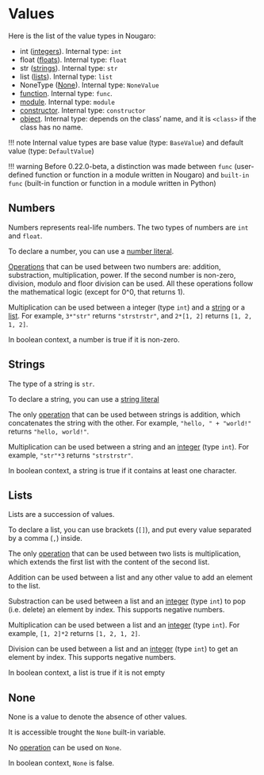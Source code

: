 # Values

Here is the list of the value types in Nougaro:

* int ([integers](#numbers)). Internal type: `int`
* float ([floats](#numbers)). Internal type: `float`
* str ([strings](#strings)). Internal type: `str`
* list ([lists](#lists)). Internal type: `list`
* NoneType ([None](#none)). Internal type: `NoneValue`
* [function](link-to-functions). Internal type: `func`.
* [module](link-to-modules). Internal type: `module`
* [constructor](link-to-objects). Internal type: `constructor`
* [object](link-to-objects). Internal type: depends on the class’ name, and it is `<class>` if the class has no name.

!!! note
    Internal value types are base value (type: `BaseValue`) and default value (type: `DefaultValue`)

!!! warning
    Before 0.22.0-beta, a distinction was made between `func` (user-defined function or function in a module written in Nougaro) and `built-in func` (built-in function or function in a module written in Python)

## Numbers
Numbers represents real-life numbers. The two types of numbers are `int` and `float`.

To declare a number, you can use a [number literal](02number_literals.md).

[Operations](05operators.md) that can be used between two numbers are: addition, substraction, multiplication, power.
If the second number is non-zero, division, modulo and floor division can be used.
All these operations follow the mathematical logic (except for 0^0, that returns 1).

Multiplication can be used between a integer (type `int`) and a [string](#strings) or a [list](#lists). For example, `3*"str"` returns `"strstrstr"`, and `2*[1, 2]` returns `[1, 2, 1, 2]`.

In boolean context, a number is true if it is non-zero.

## Strings
The type of a string is `str`.

To declare a string, you can use a [string literal](03string_literals.md)

The only [operation](05operators.md) that can be used between strings is addition, which concatenates the string with the other. For example, `"hello, " + "world!"` returns `"hello, world!"`.

Multiplication can be used between a string and an [integer](#numbers) (type `int`). For example, `"str"*3` returns `"strstrstr"`.

In boolean context, a string is true if it contains at least one character.

## Lists
Lists are a succession of values.

To declare a list, you can use brackets (`[]`), and put every value separated by a comma (`,`) inside.

The only [operation](05operators.md) that can be used between two lists is multiplication, which extends the first list with the content of the second list.

Addition can be used between a list and any other value to add an element to the list.

Substraction can be used between a list and an [integer](#numbers) (type `int`) to pop (i.e. delete) an element by index. This supports negative numbers.

Multiplication can be used between a list and an [integer](#numbers) (type `int`). For example, `[1, 2]*2` returns `[1, 2, 1, 2]`.

Division can be used between a list and an [integer](#numbers) (type `int`) to get an element by index. This supports negative numbers.

In boolean context, a list is true if it is not empty

## None
None is a value to denote the absence of other values.

It is accessible trought the `None` built-in variable.

No [operation](05operators.md) can be used on `None`.

In boolean context, `None` is false.
